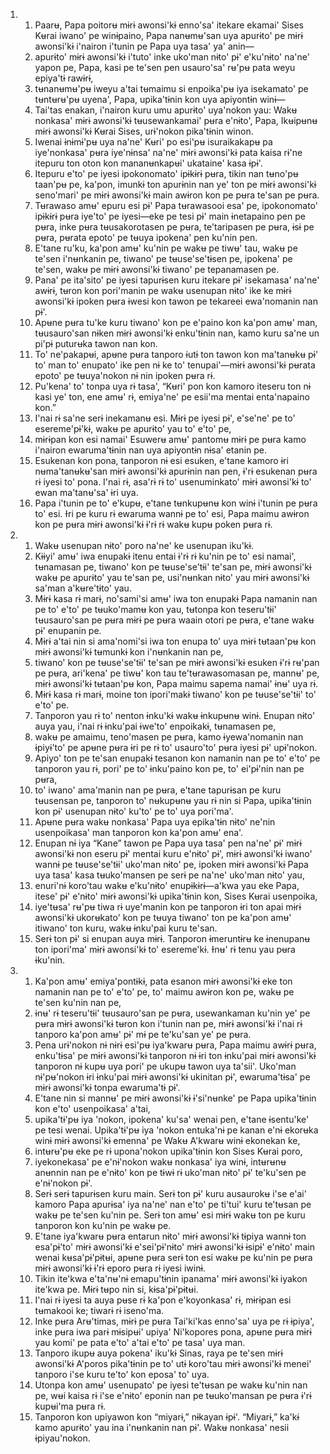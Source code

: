 <ol>
  <li>
    <ol>
      <li>Paarʉ, Papa poitorʉ mɨrɨ awonsi'kɨ enno'sa' itekare ekamai' Sises Kʉrai iwano' pe winɨpaino, Papa nanʉmʉ'san uya apurɨto' pe mɨrɨ awonsi'kɨ i'nairon i'tunin pe Papa uya tasa' ya' anin—</li>
      <li>apurɨto' mɨrɨ awonsi'kɨ i'tuto' inke uko'man nɨto' pɨ' e'ku'nɨto' na'ne' yapon pe, Papa, kasi pe te'sen pen usauro'sa' rʉ'pʉ pata weyu epiya'tɨ rawɨrɨ,</li>
      <li>tʉnanʉmʉ'pʉ iweyu a'tai tʉmaimu si enpoika'pʉ iya isekamato' pe tʉntʉrʉ'pʉ uyena', Papa, upika'tɨnin kon uya apiyontɨn winɨ—</li>
      <li>Tai'tas enakan, i'nairon kuru umu apurɨto' uya'nokon yau: Wakʉ nonkasa' mɨrɨ awonsi'kɨ tʉusewankamai' pʉra e'nɨto', Papa, Ikʉipʉnʉ mɨrɨ awonsi'kɨ Kʉrai Sises, urɨ'nokon pika'tɨnin winon.</li>
      <li>Iwenai ɨnɨmɨ'pʉ uya na'ne' Kʉri' po esi'pʉ isuraikakapʉ pa iye'nonkasa' pʉra iye'nɨnsa' na'ne' mɨrɨ awonsi'kɨ pata kaisa rɨ'ne itepuru ton oton kon mananʉnkapʉi' ukataine' kasa ɨpɨ'.</li>
      <li>Itepuru e'to' pe iyesi ipokonomato' ipɨkɨrɨ pʉra, tikin nan tʉno'pʉ taan'pʉ pe, ka'pon, imunkɨ ton apurɨnin nan ye' ton pe mɨrɨ awonsi'kɨ seno'mari' pe mɨrɨ awonsi'kɨ main awɨron kon pe pʉra te'san pe pʉra.</li>
      <li>Tʉrawaso amʉ' epuru esi pɨ' Papa tʉrawasooi esa' pe, ipokonomato' ipɨkɨrɨ pʉra iye'to' pe iyesi—eke pe tesi pɨ' main ɨnetapaino pen pe pʉra, inke pʉra tʉusakorotasen pe pʉra, te'taripasen pe pʉra, ɨsɨ pe pʉra, pʉrata epoto' pe tʉuya ipokena' pen ku'nin pen.</li>
      <li>E'tane ru'ku, ka'pon amʉ' ku'nin pe wakʉ pe tiwʉ' tau, wakʉ pe te'sen i'nʉnkanin pe, tiwano' pe tʉuse'se'tɨsen pe, ipokena' pe te'sen, wakʉ pe mɨrɨ awonsi'kɨ tiwano' pe tepanamasen pe.</li>
      <li>Pana' pe ita'sito' pe iyesi tapurɨsen kuru itekare pɨ' isekamasa' na'ne' awɨrɨ, tʉron kon pori'manin pe wakʉ usenupan nɨto' ike ke mɨrɨ awonsi'kɨ ipoken pʉra ɨwesi kon tawon pe tekareei ewa'nomanin nan pɨ'.</li>
      <li>Apʉne pʉra tu'ke kuru tiwano' kon pe e'paino kon ka'pon amʉ' man, tʉusauro'san nɨken mɨrɨ awonsi'kɨ enku'tɨnin nan, kamo kuru sa'ne un pi'pɨ puturʉka tawon nan kon.</li>
      <li>To' ne'pakapʉi, apʉne pʉra tanporo ɨutɨ ton tawon kon ma'tanʉkʉ pɨ' to' man to' enupato' ike pen nɨ ke to' tenupai'—mɨrɨ awonsi'kɨ pʉrata epoto' pe tʉuya'nokon nɨ nin ipoken pʉra rɨ.</li>
      <li>Pu'kena' to' tonpa uya rɨ tasa', “Kʉri' pon kon kamoro iteseru ton nɨ kasi ye' ton, ene amʉ' rɨ, emiya'ne' pe esii'ma mentai enta'napaino kon.”</li>
      <li>I'nai rɨ sa'ne serɨ inekamanʉ esi. Mɨrɨ pe iyesi pɨ', e'se'ne' pe to' esereme'pɨ'kɨ, wakʉ pe apurɨto' yau to' e'to' pe,</li>
      <li>mɨrɨpan kon esi namai' Esuwerʉ amʉ' pantomʉ mɨrɨ pe pʉra kamo i'nairon ewaruma'tɨnin nan uya apiyontɨn nɨsa' etanin pe.</li>
      <li>Esukenan kon pona, tanporon nɨ esi esuken, e'tane kamoro ɨri nʉma'tanʉkʉ'san mɨrɨ awonsi'kɨ apurɨnin nan pen, ɨ'rɨ esukenan pʉra rɨ iyesi to' pona. I'nai rɨ, asa'rɨ rɨ to' usenuminkato' mɨrɨ awonsi'kɨ to' ewan ma'tanʉ'sa' ɨri uya.</li>
      <li>Papa i'tunin pe to' e'kupʉ, e'tane tʉnkupʉnʉ kon winɨ i'tunin pe pʉra to' esi. Ɨri pe kuru rɨ ewaruma wannɨ pe to' esi, Papa maimu awɨron kon pe pʉra mɨrɨ awonsi'kɨ ɨ'rɨ rɨ wakʉ kupʉ poken pʉra rɨ.</li>
    </ol>
  </li>
  <li>
    <ol>
      <li>Wakʉ usenupan nɨto' poro na'ne' ke usenupan iku'kɨ.</li>
      <li>Kɨɨyi' amʉ' iwa enupakɨ itenu entai ɨ'rɨ rɨ ku'nin pe to' esi namai', tʉnamasan pe, tiwano' kon pe tʉuse'se'tɨi' te'san pe, mɨrɨ awonsi'kɨ wakʉ pe apurɨto' yau te'san pe, usi'nʉnkan nɨto' yau mɨrɨ awonsi'kɨ sa'man a'kʉre'tɨto' yau.</li>
      <li>Mɨrɨ kasa rɨ marɨ, no'sami'si amʉ' iwa ton enupakɨ Papa namanin nan pe to' e'to' pe tʉuko'mamʉ kon yau, tʉtonpa kon teseru'tɨi' tʉusauro'san pe pʉra mɨrɨ pe pʉra waain otori pe pʉra, e'tane wakʉ pɨ' enupanin pe.</li>
      <li>Mɨrɨ a'tai nin si ama'nomi'si iwa ton enupa to' uya mɨrɨ tʉtaan'pʉ kon mɨrɨ awonsi'kɨ tʉmunkɨ kon i'nʉnkanin nan pe,</li>
      <li>tiwano' kon pe tʉuse'se'tɨi' te'san pe mɨrɨ awonsi'kɨ esuken ɨ'rɨ rʉ'pan pe pʉra, ari'kena' pe tiwʉ' kon tau te'tʉrawasomasan pe, mannʉ' pe, mɨrɨ awonsi'kɨ tʉtaan'pʉ kon, Papa maimu sapema namai' ɨnʉ' uya rɨ.</li>
      <li>Mɨrɨ kasa rɨ marɨ, moine ton ipori'makɨ tiwano' kon pe tʉuse'se'tɨi' to' e'to' pe.</li>
      <li>Tanporon yau rɨ to' nenton ɨnku'kɨ wakʉ ɨnkupʉnʉ winɨ. Enupan nɨto' auya yau, i'nai rɨ ɨnku'pai ɨwe'to' enpoikakɨ, tʉnamasen pe,</li>
      <li>wakʉ pe amaimu, teno'masen pe pʉra, kamo ɨyewa'nomanin nan ɨpiyɨ'to' pe apʉne pʉra ɨri pe rɨ to' usauro'to' pʉra iyesi pɨ' upɨ'nokon.</li>
      <li>Apiyo' ton pe te'san enupakɨ tesanon kon namanin nan pe to' e'to' pe tanporon yau rɨ, pori' pe to' ɨnku'paino kon pe, to' ei'pɨ'nin nan pe pʉra,</li>
      <li>to' iwano' ama'manin nan pe pʉra, e'tane tapurɨsan pe kuru tʉusensan pe, tanporon to' nʉkupʉnʉ yau rɨ nin si Papa, upika'tɨnin kon pɨ' usenupan nɨto' ku'to' pe to' uya pori'ma'.</li>
      <li>Apʉne pʉra wakʉ nonkasa' Papa uya epika'tɨn nɨto' ne'nin usenpoikasa' man tanporon kon ka'pon amʉ' ena'.</li>
      <li>Enupan nɨ iya “Kane” tawon pe Papa uya tasa' pen na'ne' pɨ' mɨrɨ awonsi'kɨ non eseru pɨ' mentai kuru e'nɨto' pɨ', mɨrɨ awonsi'kɨ iwano' wannɨ pe tʉuse'se'tɨi' uko'man nɨto' pe, ipoken mɨrɨ awonsi'kɨ Papa uya tasa' kasa tʉuko'mansen pe serɨ pe na'ne' uko'man nɨto' yau,</li>
      <li>enuri'nɨ koro'tau wakʉ e'ku'nɨto' enupɨkɨrɨ—a'kwa yau eke Papa, itese' pɨ' e'nɨto' mɨrɨ awonsi'kɨ upika'tɨnin kon, Sises Kʉrai usenpoika,</li>
      <li>iye'tʉsa' rʉ'pʉ tiwa rɨ uye'manin kon pe tanporon ɨri ton apai mɨrɨ awonsi'kɨ ukorʉkato' kon pe tʉuya tiwano' ton pe ka'pon amʉ' itiwano' ton kuru, wakʉ ɨnku'pai kuru te'san.</li>
      <li>Serɨ ton pɨ' si enupan auya mɨrɨ. Tanporon ɨmeruntɨrʉ ke ɨnenupanʉ ton ipori'ma' mɨrɨ awonsi'kɨ to' esereme'kɨ. Ɨnʉ' rɨ tenu yau pʉra ɨku'nin.</li>
    </ol>
  </li>
  <li>
    <ol>
      <li>Ka'pon amʉ' emiya'pontɨkɨ, pata esanon mɨrɨ awonsi'kɨ eke ton namanin nan pe to' e'to' pe, to' maimu awɨron kon pe, wakʉ pe te'sen ku'nin nan pe,</li>
      <li>ɨnʉ' rɨ teseru'tɨi' tʉusauro'san pe pʉra, usewankaman ku'nin ye' pe pʉra mɨrɨ awonsi'kɨ tʉron kon i'tunin nan pe, mɨrɨ awonsi'kɨ i'nai rɨ tanporo ka'pon amʉ' pɨ' mɨ pe te'ku'san ye' pe pʉra.</li>
      <li>Pena urɨ'nokon nɨ nɨrɨ esi'pʉ iya'kwarʉ pʉra, Papa maimu awɨrɨ pʉra, enku'tɨsa' pe mɨrɨ awonsi'kɨ tanporon nɨ ɨri ton ɨnku'pai mɨrɨ awonsi'kɨ tanporon nɨ kupʉ uya pori' pe ukupʉ tawon uya ta'sii'. Uko'man nɨ'pʉ'nokon ɨri ɨnku'pai mɨrɨ awonsi'kɨ ukinitan pɨ', ewaruma'tɨsa' pe mɨrɨ awonsi'kɨ tonpa ewaruma'tɨ pɨ'.</li>
      <li>E'tane nin si mannʉ' pe mɨrɨ awonsi'kɨ ɨ'si'nʉnke' pe Papa upika'tɨnin kon e'to' usenpoikasa' a'tai,</li>
      <li>upika'tɨ'pʉ iya 'nokon, ipokena' ku'sa' wenai pen, e'tane ɨsentu'ke' pe tesi wenai. Upika'tɨ'pʉ iya 'nokon entuka'nɨ pe kanan e'nɨ ekorʉka winɨ mɨrɨ awonsi'kɨ emenna' pe Wakʉ A'kwarʉ winɨ ekonekan ke,</li>
      <li>intʉrʉ'pʉ eke pe rɨ upona'nokon upika'tɨnin kon Sises Kʉrai poro,</li>
      <li>iyekonekasa' pe e'nɨ'nokon wakʉ nonkasa' iya winɨ, intʉrʉnʉ anʉnnin nan pe e'nɨto' kon pe tɨwɨ rɨ uko'man nɨto' pɨ' te'ku'sen pe e'nɨ'nokon pɨ'.</li>
      <li>Serɨ serɨ tapurɨsen kuru main. Serɨ ton pɨ' kuru ausaurokʉ i'se e'ai' kamoro Papa apurɨsa' iya na'ne' nan e'to' pe ti'tui' kuru te'tʉsan pe wakʉ pe te'sen ku'nin pe. Serɨ ton amʉ' esi mɨrɨ wakʉ ton pe kuru tanporon kon ku'nin pe wakʉ pe.</li>
      <li>E'tane iya'kwarʉ pʉra entarun nɨto' mɨrɨ awonsi'kɨ tɨpiya wannɨ ton esa'pɨ'to' mɨrɨ awonsi'kɨ e'sei'pɨ'nɨto' mɨrɨ awonsi'kɨ ɨsipɨ' e'nɨto' main wenai kʉsa'pɨ'pɨtʉi, apʉne pʉra serɨ ton esi wakʉ pe ku'nin pe pʉra mɨrɨ awonsi'kɨ ɨ'rɨ eporo pʉra rɨ iyesi iwinɨ.</li>
      <li>Tikin ite'kwa e'ta'nʉ'nɨ emapu'tɨnin ipanama' mɨrɨ awonsi'kɨ iyakon ite'kwa pe. Mɨrɨ tʉpo nin si, kɨsa'pɨ'pɨtʉi.</li>
      <li>I'nai rɨ iyesi ta auya pʉse rɨ ka'pon e'koyonkasa' rɨ, mɨrɨpan esi tʉmakooi ke; tiwarɨ rɨ iseno'ma.</li>
      <li>Inke pʉra Arʉ'timas, mɨrɨ pe pʉra Tai'ki'kas enno'sa' uya pe rɨ ɨpiya', inke pʉra iwa parɨ mɨsipʉi' upiya' Ni'kopores pona, apʉne pʉra mɨrɨ yau komi' pe pata e'to' a'tai e'to' pe tasa' uya man.</li>
      <li>Tanporo ikupʉ auya pokena' iku'kɨ Sinas, raya pe te'sen mɨrɨ awonsi'kɨ A'poros pika'tɨnin pe to' utɨ koro'tau mɨrɨ awonsi'kɨ menei' tanporo i'se kuru te'to' kon eposa' to' uya.</li>
      <li>Utonpa kon amʉ' usenupato' pe iyesi te'tʉsan pe wakʉ ku'nin nan pe, wʉi kaisa rɨ i'se e'nɨto' eponin nan pe tʉuko'mansan pe pʉra ɨ'rɨ kupʉi'ma pʉra rɨ.</li>
      <li>Tanporon kon upiyawon kon “miyarɨ,” nɨkayan ɨpɨ'. “Miyarɨ,” ka'kɨ kamo apurɨto' yau ina i'nʉnkanin nan pɨ'. Wakʉ nonkasa' nesii ɨpiyau'nokon.</li>
    </ol>
  </li>
</ol>